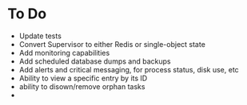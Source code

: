 # To Do
- Update tests
- Convert Supervisor to either Redis or single-object state
- Add monitoring capabilities
- Add scheduled database dumps and backups
- Add alerts and critical messaging, for process status, disk use, etc
- Ability to view a specific entry by its ID
- ability to disown/remove orphan tasks
- 
